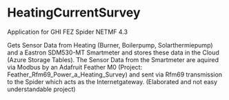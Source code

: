 # HeatingCurrentSurvey
Application for GHI FEZ Spider NETMF 4.3

Gets Sensor Data from Heating (Burner, Boilerpump, Solarthermiepump) and a Eastron SDM530-MT Smartmeter and stores these data in the Cloud (Azure Storage Tables).
The Sensor Data from the Smartmeter are aquired via Modbus by an Adafruit Feather M0 (Project: Feather_Rfm69_Power_a_Heating_Survey) and sent via Rfm69 transmission to the Spider which acts as the
Internetgateway.
(Elaborated and not easy understandable project)

